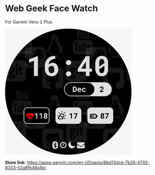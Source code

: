 # Web Geek Face Watch
For Garmin Venu 2 Plus

![demo](https://raw.githubusercontent.com/KavenTheriault/WebGeekWatchFace/master/screenshots/demo.png)

**Store link**: https://apps.garmin.com/en-US/apps/8bd13dce-7b26-4792-8333-52a8fb48a1bc
